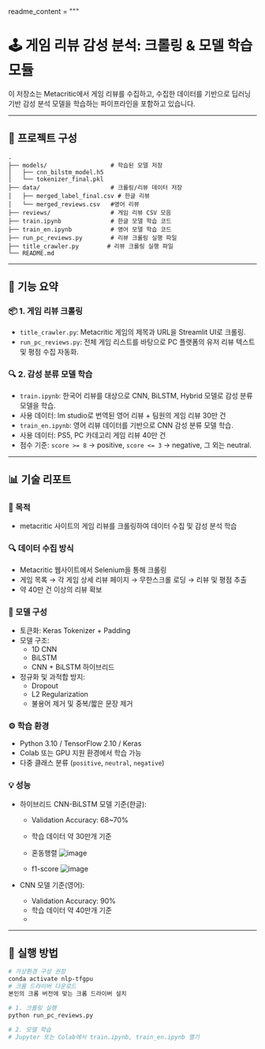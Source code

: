 
readme_content = """
# 🕹️ 게임 리뷰 감성 분석: 크롤링 & 모델 학습 모듈

이 저장소는 Metacritic에서 게임 리뷰를 수집하고, 수집한 데이터를 기반으로 딥러닝 기반 감성 분석 모델을 학습하는 파이프라인을 포함하고 있습니다.

---

## 📁 프로젝트 구성

```
.
├── models/                  # 학습된 모델 저장
│   ├── cnn_bilstm_model.h5
│   └── tokenizer_final.pkl
├── data/                    # 크롤링/리뷰 데이터 저장
│   ├── merged_label_final.csv # 한글 리뷰
│   └── merged_reviews.csv   #영어 리뷰
├── reviews/                 # 게임 리뷰 CSV 모음
├── train.ipynb              # 한글 모델 학습 코드
├── train_en.ipynb           # 영어 모델 학습 코드
├── run_pc_reviews.py        # 리뷰 크롤링 실행 파일
├── title_crawler.py        # 리뷰 크롤링 실행 파일
└── README.md
```
---

## 🧩 기능 요약

### 📦 1. 게임 리뷰 크롤링

- `title_crawler.py`: Metacritic 게임의 제목과 URL을 Streamlit UI로 크롤링.
- `run_pc_reviews.py`: 전체 게임 리스트를 바탕으로 PC 플랫폼의 유저 리뷰 텍스트 및 평점 수집 자동화.

### 🔍 2. 감성 분류 모델 학습

- `train.ipynb`: 한국어 리뷰를 대상으로 CNN, BiLSTM, Hybrid 모델로 감성 분류 모델을 학습.
- 사용 데이터: lm studio로 번역된 영어 리뷰 + 팀원의 게임 리뷰 30만 건
- `train_en.ipynb`: 영어 리뷰 데이터를 기반으로 CNN 감성 분류 모델 학습.
- 사용 데이터: PS5, PC 카데고리 게임 리뷰 40만 건
- 점수 기준: `score >= 8` → positive, `score <= 3` → negative, 그 외는 neutral.

---

## 📊 기술 리포트

### 🎯 목적

- metacritic 사이트의 게임 리뷰를 크롤링하여 데이터 수집 및 감성 분석 학습

### 🔍 데이터 수집 방식

- Metacritic 웹사이트에서 Selenium을 통해 크롤링
- 게임 목록 → 각 게임 상세 리뷰 페이지 → 무한스크롤 로딩 → 리뷰 및 평점 추출
- 약 40만 건 이상의 리뷰 확보

### 🧠 모델 구성

- 토큰화: Keras Tokenizer + Padding
- 모델 구조:
  - 1D CNN
  - BiLSTM
  - CNN + BiLSTM 하이브리드
- 정규화 및 과적합 방지:
  - Dropout
  - L2 Regularization
  - 불용어 제거 및 중복/짧은 문장 제거

### ⚙️ 학습 환경

- Python 3.10 / TensorFlow 2.10 / Keras
- Colab 또는 GPU 지원 환경에서 학습 가능
- 다중 클래스 분류 (`positive`, `neutral`, `negative`)

### 💡 성능

- 하이브리드 CNN-BiLSTM 모델 기준(한글):
  - Validation Accuracy: 68~70%
  - 학습 데이터 약 30만개 기준

  - 혼동행렬
  ![image](https://github.com/user-attachments/assets/a44278e6-4614-46aa-912d-d7ab2e20a0ec)
  - f1-score
  ![image](https://github.com/user-attachments/assets/a1cb4b4e-ff35-495b-a4ae-4411e70ab640)


- CNN 모델 기준(영어):
  - Validation Accuracy: 90%
  - 학습 데이터 약 40만개 기준
  - 
---

## 🚀 실행 방법

```bash
# 가상환경 구성 권장
conda activate nlp-tfgpu
# 크롬 드라이버 다운로드
본인의 크롬 버전에 맞는 크롬 드라이버 설치

# 1. 크롤링 실행
python run_pc_reviews.py

# 2. 모델 학습
# Jupyter 또는 Colab에서 train.ipynb, train_en.ipynb 열기
